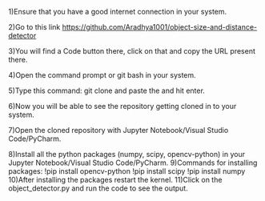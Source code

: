 1)Ensure that you have a good internet connection in your system.

2)Go to this link https://github.com/Aradhya1001/object-size-and-distance-detector

3)You will find a Code button there, click on that and copy the URL present there.

4)Open the command prompt or git bash in your system.

5)Type this command: git clone and paste the <URL> and hit enter.

6)Now you will be able to see the repository getting cloned in to your system.

7)Open the cloned repository with Jupyter Notebook/Visual Studio Code/PyCharm.

8)Install all the python packages (numpy, scipy, opencv-python) in your Jupyter Notebook/Visual Studio Code/PyCharm.
9)Commands for installing packages:
           !pip install opencv-python
           !pip install scipy
           !pip install numpy
10)After installing the packages restart the kernel.
11)Click on the object_detector.py and run the code to see the output.
